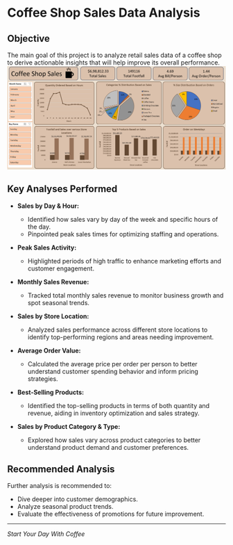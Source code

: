 # Coffee Shop Sales Data Analysis

## Objective
The main goal of this project is to analyze retail sales data of a coffee shop to derive actionable insights that will help improve its overall performance.
![Coffee Sales Dashboard](https://github.com/RajDev12/Coffee-Shop-sales-Dashboard-Excel/blob/916f49930b1582ecbc7aebee9693dd9cb588fc2e/Screenshot%202024-02-15%20143928.png)

## Key Analyses Performed

- **Sales by Day & Hour:**
  - Identified how sales vary by day of the week and specific hours of the day.
  - Pinpointed peak sales times for optimizing staffing and operations.

- **Peak Sales Activity:**
  - Highlighted periods of high traffic to enhance marketing efforts and customer engagement.

- **Monthly Sales Revenue:**
  - Tracked total monthly sales revenue to monitor business growth and spot seasonal trends.

- **Sales by Store Location:**
  - Analyzed sales performance across different store locations to identify top-performing regions and areas needing improvement.

- **Average Order Value:**
  - Calculated the average price per order per person to better understand customer spending behavior and inform pricing strategies.

- **Best-Selling Products:**
  - Identified the top-selling products in terms of both quantity and revenue, aiding in inventory optimization and sales strategy.

- **Sales by Product Category & Type:**
  - Explored how sales vary across product categories to better understand product demand and customer preferences.

## Recommended Analysis
Further analysis is recommended to:
- Dive deeper into customer demographics.
- Analyze seasonal product trends.
- Evaluate the effectiveness of promotions for future improvement.

---
*Start Your Day With Coffee*
